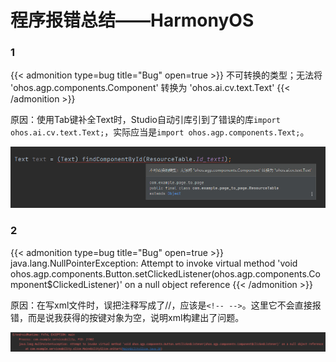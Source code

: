# 程序报错总结——HarmonyOS

### 1

{{< admonition type=bug title="Bug" open=true >}}
不可转换的类型；无法将 'ohos.agp.components.Component' 转换为 'ohos.ai.cv.text.Text'
{{< /admonition >}}

原因：使用Tab键补全Text时，Studio自动引库引到了错误的库`import ohos.ai.cv.text.Text;`，实际应当是`import ohos.agp.components.Text;`。

![image-20220127223517139](/image/ApplicationError/image-20220127223517139.png)
### 2

{{< admonition type=bug title="Bug" open=true >}}
java.lang.NullPointerException: Attempt to invoke virtual method 'void ohos.agp.components.Button.setClickedListener(ohos.agp.components.Component$ClickedListener)' on a null object reference
{{< /admonition >}}

原因：在写xml文件时，误把注释写成了//，应该是`<!-- -->`。这里它不会直接报错，而是说我获得的按键对象为空，说明xml构建出了问题。

![image-20220130212423710](/image/ApplicationError/image-20220130212423710.png)
